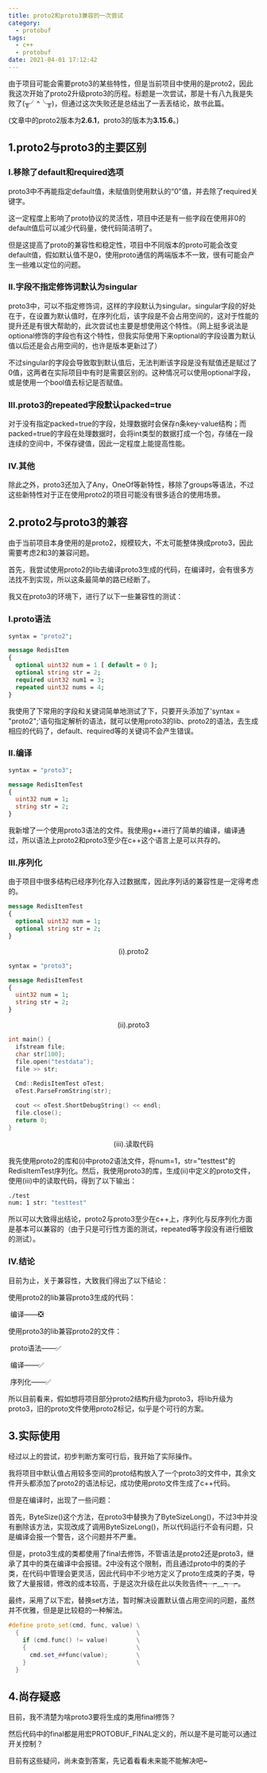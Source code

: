 ```yaml
---
title: proto2和proto3兼容的一次尝试
category:
  - protobuf
tags:
  - c++
  - protobuf
date: 2021-04-01 17:12:42
---
```


由于项目可能会需要proto3的某些特性，但是当前项目中使用的是proto2，因此我这次开始了proto2升级proto3的历程。标题是一次尝试，那是十有八九我是失败了(╥╯^╰╥)，但通过这次失败还是总结出了一丢丢结论，故书此篇。

(文章中的proto2版本为**2.6.1**，proto3的版本为**3.15.6**。)

<!-- more -->

## 1.proto2与proto3的主要区别

### I.移除了default和required选项

proto3中不再能指定default值，未赋值则使用默认的“0”值，并去除了required关键字。

这一定程度上影响了proto协议的灵活性，项目中还是有一些字段在使用非0的default值后可以减少代码量，使代码简洁明了。

但是这提高了proto的兼容性和稳定性，项目中不同版本的proto可能会改变default值，假如默认值不是0，使用proto通信的两端版本不一致，很有可能会产生一些难以定位的问题。

### II.字段不指定修饰词默认为singular

proto3中，可以不指定修饰词，这样的字段默认为singular。singular字段的好处在于，在设置为默认值时，在序列化后，该字段是不会占用空间的，这对于性能的提升还是有很大帮助的，此次尝试也主要是想使用这个特性。（网上挺多说法是optional修饰的字段也有这个特性，但我实际使用下来optional的字段设置为默认值以后还是会占用空间的，也许是版本更新过了）

不过singular的字段会导致取到默认值后，无法判断该字段是没有赋值还是赋过了0值，这两者在实际项目中有时是需要区别的。这种情况可以使用optional字段，或是使用一个bool值去标记是否赋值。

### III.proto3的repeated字段默认packed=true

对于没有指定packed=true的字段，处理数据时会保存n条key-value结构；而packed=true的字段在处理数据时，会将int类型的数据打成一个包，存储在一段连续的空间中，不保存键值，因此一定程度上能提高性能。

### IV.其他

除此之外，proto3还加入了Any，OneOf等新特性，移除了groups等语法，不过这些新特性对于正在使用proto2的项目可能没有很多适合的使用场景。

## 2.proto2与proto3的兼容

由于当前项目本身使用的是proto2，规模较大，不太可能整体换成proto3，因此需要考虑2和3的兼容问题。

首先，我尝试使用proto2的lib去编译proto3生成的代码，在编译时，会有很多方法找不到实现，所以这条最简单的路已经断了。

我又在proto3的环境下，进行了以下一些兼容性的测试：

### I.proto语法

```protobuf
syntax = "proto2";

message RedisItem
{
  optional uint32 num = 1 [ default = 0 ];
  optional string str = 2;
  required uint32 num1 = 3;
  repeated uint32 nums = 4;
}
```

我使用了下常用的字段和关键词简单地测试了下，只要开头添加了'syntax = "proto2";'语句指定解析的语法，就可以使用proto3的lib、proto2的语法，去生成相应的代码了，default、required等的关键词不会产生错误。

### II.编译

```protobuf
syntax = "proto3";

message RedisItemTest
{
  uint32 num = 1;
  string str = 2;
}
```

我新增了一个使用proto3语法的文件。我使用g++进行了简单的编译，编译通过，所以语法上proto2和proto3至少在c++这个语言上是可以共存的。

### III.序列化

由于项目中很多结构已经序列化存入过数据库，因此序列话的兼容性是一定得考虑的。

```protobuf
message RedisItemTest
{
  optional uint32 num = 1;
  optional string str = 2;
}
```

<center>
  (i).proto2
</center>

```protobuf
syntax = "proto3";

message RedisItemTest
{
  uint32 num = 1;
  string str = 2;
}
```

<center>(ii).proto3</center>

```c++
int main() {
  ifstream file;
  char str[100];
  file.open("testdata");
  file >> str;
  
  Cmd::RedisItemTest oTest;
  oTest.ParseFromString(str);

  cout << oTest.ShortDebugString() << endl;
  file.close();
  return 0;
}
```

<center>(iii).读取代码</center>

我先使用proto2的库和(i)中proto2语法文件，将num=1，str="testtest"的RedisItemTest序列化。然后，我使用proto3的库，生成(ii)中定义的proto文件，使用(iii)中的读取代码，得到了以下输出：

```bash
./test
num: 1 str: "testtest"
```

所以可以大致得出结论，proto2与proto3至少在c++上，序列化与反序列化方面是基本可以兼容的（由于只是可行性方面的测试，repeated等字段没有进行细致的测试）。

### IV.结论

目前为止，关于兼容性，大致我们得出了以下结论：

使用proto2的lib兼容proto3生成的代码：

​	编译——❎

使用proto3的lib兼容proto2的文件：

​	proto语法——✅

​	编译——✅

​	序列化——✅

所以目前看来，假如想将项目部分proto2结构升级为proto3，将lib升级为proto3，旧的proto文件使用proto2标记，似乎是个可行的方案。

## 3.实际使用

经过以上的尝试，初步判断方案可行后，我开始了实际操作。

我将项目中默认值占用较多空间的proto结构放入了一个proto3的文件中，其余文件开头都添加了proto2的语法标记，成功使用proto文件生成了c++代码。

但是在编译时，出现了一些问题：

首先，ByteSize()这个方法，在proto3中替换为了ByteSizeLong()，不过3中并没有删除该方法，实现改成了调用ByteSizeLong()，所以代码运行不会有问题，只是编译会报一个警告，这个问题并不严重。

但是，proto3生成的类都使用了final去修饰，不管语法是proto2还是proto3，继承了其中的类在编译中会报错。2中没有这个限制，而且通过proto中的类的子类，在代码中管理会更灵活，因此代码中不少地方定义了proto生成类的子类，导致了大量报错，修改的成本较高，于是这次升级在此以失败告终┭┮﹏┭┮。

最终，采用了以下宏，替换set方法，暂时解决设置默认值占用空间的问题，虽然并不优雅，但是是比较稳的一种解法。

```c++
#define proto_set(cmd, func, value) \
  {                                 \
    if (cmd.func() != value)        \
    {                               \
      cmd.set_##func(value);        \
    }                               \
  }
```

## 4.尚存疑惑

目前，我不清楚为啥proto3要将生成的类用final修饰？

然后代码中的final都是用宏PROTOBUF_FINAL定义的，所以是不是可能可以通过开关控制？

目前有这些疑问，尚未查到答案，先记着看看未来能不能解决吧~
